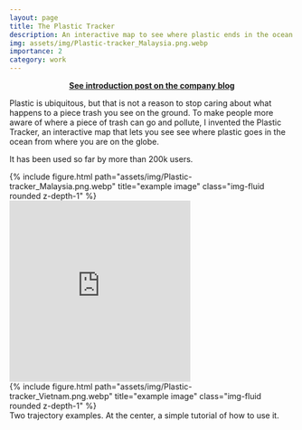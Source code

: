 ```yaml
---
layout: page
title: The Plastic Tracker
description: An interactive map to see where plastic ends in the ocean.
img: assets/img/Plastic-tracker_Malaysia.png.webp
importance: 2
category: work
---
```


**[<center>See introduction post on the company blog</center>](https://theoceancleanup.com/updates/where-does-my-plastic-end-up-in-the-ocean/)**

Plastic is ubiquitous, but that is not a reason to stop caring about what happens to a piece trash you see on the ground. To make people more aware of where a piece of trash can go and pollute, I invented the Plastic Tracker, an interactive map that lets you see see where plastic goes in the ocean from where you are on the globe.

It has been used so far by more than 200k users.

<div class="row">
    <div class="col-sm mt-3 mt-md-0">
        {% include figure.html path="assets/img/Plastic-tracker_Malaysia.png.webp" title="example image" class="img-fluid rounded z-depth-1" %}
    </div>
    <div class="col-sm mt-3 mt-md-0">
        <iframe src="https://giphy.com/embed/RKhLkd1ZqEulyJmO2y" width="320" height="320" frameBorder="0" class="giphy-embed" allowFullScreen></iframe>
    </div>
    <div class="col-sm mt-3 mt-md-0">
        {% include figure.html path="assets/img/Plastic-tracker_Vietnam.png.webp" title="example image" class="img-fluid rounded z-depth-1" %}
    </div>
</div>
<div class="caption">
    Two trajectory examples. At the center, a simple tutorial of how to use it.
</div>
